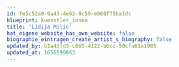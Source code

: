 ```yaml
---
id: fe5c52a9-9a43-4e62-8c59-e060ff5ba1dc
blueprint: kuenstler_innen
title: 'Lidija Milic'
hat_eigene_website_has_own_website: false
biographie_eintragen_create_artist_s_biography: false
updated_by: b1a43fd3-c865-4122-b6cc-50cfa81a1985
updated_at: 1656599063
---
```

